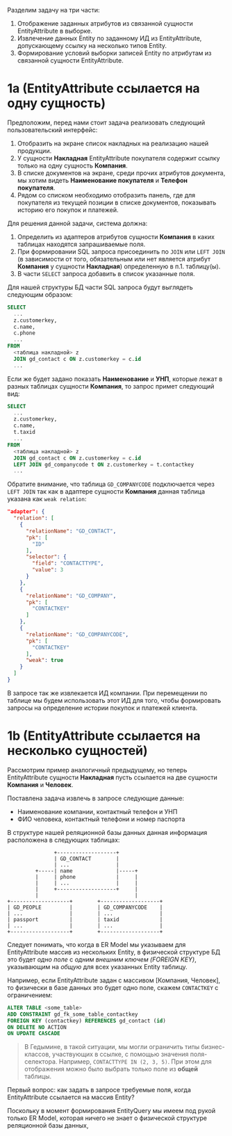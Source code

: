 Разделим задачу на три части:

1. Отображение заданных атрибутов из связанной сущности EntityAttribute в выборке.
2. Извлечение данных Entity по заданному ИД из EntityAttribute, допускающему ссылку на несколько типов Entity.
3. Формирование условий выборки записей Entity по атрибутам из связанной сущности EntityAttribute.

# 1a (EntityAttribute ссылается на одну сущность)

Предположим, перед нами стоит задача реализовать следующий пользовательский интерфейс:

1. Отобразить на экране список накладных на реализацию нашей продукции. 
2. У сущности **Накладная** EntityAttribute покупателя содержит ссылку только на одну сущность **Компания**.
3. В списке документов на экране, среди прочих атрибутов документа, мы хотим видеть **Наименование покупателя** и **Телефон покупателя**.
4. Рядом со списком необходимо отобразить панель, где для покупателя из текущей позиции в списке документов, показывать историю его покупок и платежей.

Для решения данной задачи, система должна: 
1. Определить из адаптеров атрибутов сущности **Компания** в каких таблицах находятся запрашиваемые поля. 
2. При формировании SQL запроса присоединить по `JOIN` или `LEFT JOIN` (в зависимости от того, обязательным или нет является атрибут **Компания** у сущности **Накладная**) определенную в п.1. таблицу(ы).
3. В части `SELECT` запроса добавить в список указанные поля.

Для нашей структуры БД части SQL запроса будут выглядеть следующим образом:
```sql
SELECT 
  ...
  z.customerkey,
  c.name,
  c.phone
  ...
FROM
  <таблица накладной> z
  JOIN gd_contact c ON z.customerkey = c.id
  ...
```
Если же будет задано показать **Наименование** и **УНП**, которые лежат в разных таблицах сущности **Компания**, то запрос примет следующий вид:
```sql
SELECT 
  ...
  z.customerkey,
  c.name,
  t.taxid
  ...
FROM
  <таблица накладной> z
  JOIN gd_contact c ON z.customerkey = c.id
  LEFT JOIN gd_companycode t ON z.customerkey = t.contactkey
  ...
```
Обратите внимание, что таблица `GD_COMPANYCODE` подключается через `LEFT JOIN` так как в адаптере сущности **Компания** данная таблица указана как `weak relation`:
```json
"adapter": {
  "relation": [
    {
      "relationName": "GD_CONTACT",
      "pk": [
        "ID"
      ],
      "selector": {
        "field": "CONTACTTYPE",
        "value": 3
      }
    },
    {
      "relationName": "GD_COMPANY",
      "pk": [
        "CONTACTKEY"
      ]
    },
    {
      "relationName": "GD_COMPANYCODE",
      "pk": [
        "CONTACTKEY"
      ],
      "weak": true
    }
  ]
}
```
В запросе так же извлекается ИД компании. При перемещении по таблице мы будем использовать этот ИД для того, чтобы формировать запросы на определение истории покупок и платежей клиента.

# 1b (EntityAttribute ссылается на несколько сущностей)

Рассмотрим пример аналогичный предыдущему, но теперь EntityAttribute сущности **Накладная** пусть ссылается на две сущности **Компания** и **Человек**.

Поставлена задача извлечь в запросе следующие данные: 
* Наименование компании, контактный телефон и УНП
* ФИО человека, контактный телефони и номер паспорта

В структуре нашей реляционной базы данных данная информация расположена в следующих таблицах:

```
               +-------------------+
               | GD_CONTACT        |
               | ...               |
         +-----| name              |-----+
         |     | phone             |     |
         |     | ...               |     |
         |     +-------------------+     |
         |                               |
+-------------------+        +-------------------+
| GD_PEOPLE         |        | GD_COMPANYCODE    |
| ...               |        | ...               |
| passport          |        | taxid             |
| ...               |        | ...               |
+-------------------+        +-------------------+
```
Следует понимать, что когда в ER Model мы указываем для EntityAttribute массив из нескольких Entity, в физической структуре БД это будет _одно поле_ с _одним внешним ключем (FOREIGN KEY)_, указывающим на _общую_ для всех указанных Entity таблицу.

Например, если EntityAttribute задан с массивом [Компания, Человек], то физически в базе данных это будет одно поле, скажем `CONTACTKEY` с ограничением:
```sql
ALTER TABLE <some_table>
ADD CONSTRAINT gd_fk_some_table_contactkey
FOREIGN KEY (contactkey) REFERENCES gd_contact (id)
ON DELETE NO ACTION
ON UPDATE CASCADE
```

>В Гедымине, в такой ситуации, мы могли ограничить типы бизнес-классов, участвующих в ссылке, с помощью значения поля-селектора. Например, `CONTACTTYPE IN (2, 3, 5)`.
>При этом для отображения можно было выбрать только поле из **общей** таблицы.

Первый вопрос: как задать в запросе требуемые поля, когда EntityAttribute ссылается на массив Entity? 

Поскольку в момент формирования EntityQuery мы имеем под рукой только ER Model, которая ничего не знает о физической структуре реляционной базы данных, 

